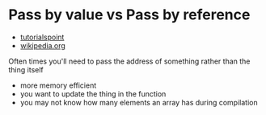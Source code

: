 # Pass by value vs Pass by reference
* [tutorialspoint](https://www.tutorialspoint.com/cprogramming/c_function_call_by_reference.htm)
* [wikipedia.org](https://en.wikipedia.org/wiki/Stack-based_memory_allocation)

Often times you'll need to pass the address of something rather than the thing itself
* more memory efficient
* you want to update the thing in the function
* you may not know how many elements an array has during compilation
